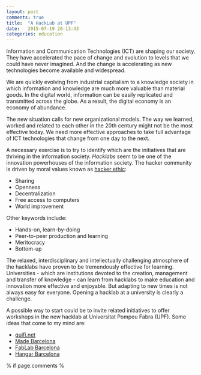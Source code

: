 ```yaml
---
layout: post
comments: true
title:  "A HackLab at UPF"
date:   2015-07-19 20:13:43
categories: education
---
```


Information and Communication Technologies (ICT) are shaping our society. 
They have accelerated the pace of change and evolution to levels that we could have never imagined.
And the change is accelerating as new technologies become available and widespread.

We are quickly evolving from industrial capitalism to a knowledge society in which information and knowledge are much more valuable than material goods.
In the digital world, information can be easily replicated and transmitted across the globe.
As a result, the digital economy is an economy of abundance.

The new situation calls for new organizational models.
The way we learned, worked and related to each other in the 20th century might not be the most effective today.
We need more effective approaches to take full advantage of ICT technologies that change from one day to the next.

A necessary exercise is to try to identify which are the initiatives that are thriving in the information society.
*Hacklabs*  seem to be one of the innovation powerhouses of the information society.
The hacker community is driven by moral values known as [hacker ethic][hacker-ethic]:

* Sharing
* Openness
* Decentralization
* Free access to computers
* World improvement

Other keywords include:

* Hands-on, learn-by-doing
* Peer-to-peer production and learning
* Meritocracy
* Bottom-up

The relaxed, interdisciplinary and intellectually challenging atmosphere of the hacklabs have proven to be tremendously effective for learning. 
Universities - which are institutions devoted to the creation, management and transfer of knowledge - can learn from hacklabs to make education and innovation more effective and enjoyable.
But adapting to new times is not always easy for everyone.
Opening a hacklab at  a university is clearly a challenge.

A possible way to start could be to invite related initiatives to offer workshops in the new hacklab at Universitat Pompeu Fabra (UPF).
Some ideas that come to my mind are:

* [guifi.net][guifi.net]
* [Made Barcelona][made]
* [FabLab Barcelona][fablabbcn]
* [Hangar Barcelona][hangar]


[hacker-ethic]: https://en.wikipedia.org/wiki/Hacker_ethic
[guifi.net]: http://guifi.net
[made]: http://made-bcn.org
[fablabbcn]: http://hablabbcn.org
[hangar]: http://hangar.org

% if page.comments %
    <div id="disqus_thread"></div>
    <script type="text/javascript">
        /* * * CONFIGURATION VARIABLES: EDIT BEFORE PASTING INTO YOUR WEBPAGE * * */
        var disqus_shortname = 'jaumebarcelocc'; // required: replace example with your forum shortname

        /* * * DON'T EDIT BELOW THIS LINE * * */
        (function() {
            var dsq = document.createElement('script'); dsq.type = 'text/javascript'; dsq.async = true;
            dsq.src = '//' + disqus_shortname + '.disqus.com/embed.js';
            (document.getElementsByTagName('head')[0] || document.getElementsByTagName('body')[0]).appendChild(dsq);
        })();
    </script>
    <noscript>Please enable JavaScript to view the <a href="http://disqus.com/?ref_noscript">comments powered by Disqus.</a></noscript>
    <a href="http://disqus.com" class="dsq-brlink">comments powered by <span class="logo-disqus">Disqus</span></a>
% endif %
